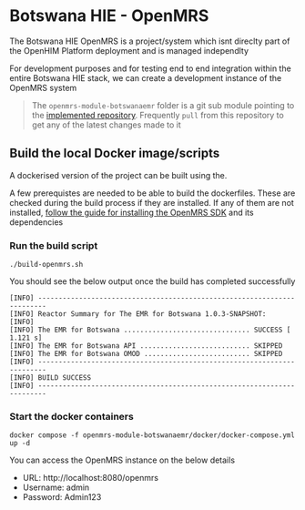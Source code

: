# Botswana HIE - OpenMRS

The Botswana HIE OpenMRS is a project/system which isnt direclty part of the OpenHIM Platform deployment and is managed independlty

For development purposes and for testing end to end integration within the entire Botswana HIE stack, we can create a development instance of the OpenMRS system

> The `openmrs-module-botswanaemr` folder is a git sub module pointing to the [implemented repository](https://bitbucket.org/botswana-emrs/openmrs-module-botswanaemr/src/main/). Frequently `pull` from this repository to get any of the latest changes made to it

## Build the local Docker image/scripts

A dockerised version of the project can be built using the.

A few prerequistes are needed to be able to build the dockerfiles. These are checked during the build process if they are installed. If any of them are not installed, [follow the guide for installing the OpenMRS SDK](https://openmrs.atlassian.net/wiki/spaces/docs/pages/25476136/OpenMRS+SDK) and its dependencies

### Run the build script

`./build-openmrs.sh`

You should see the below output once the build has completed successfully

```
[INFO] ------------------------------------------------------------------------
[INFO] Reactor Summary for The EMR for Botswana 1.0.3-SNAPSHOT:
[INFO] 
[INFO] The EMR for Botswana ............................... SUCCESS [  1.121 s]
[INFO] The EMR for Botswana API ........................... SKIPPED
[INFO] The EMR for Botswana OMOD .......................... SKIPPED
[INFO] ------------------------------------------------------------------------
[INFO] BUILD SUCCESS
[INFO] ------------------------------------------------------------------------
```

### Start the docker containers

`docker compose -f openmrs-module-botswanaemr/docker/docker-compose.yml up -d`

You can access the OpenMRS instance on the below details

* URL: http://localhost:8080/openmrs
* Username: admin
* Password: Admin123
